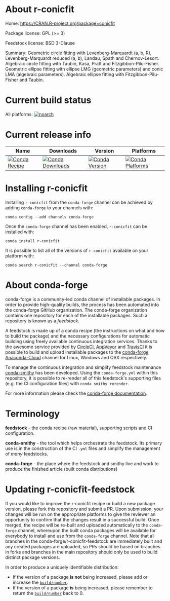 About r-conicfit
================

Home: https://CRAN.R-project.org/package=conicfit

Package license: GPL (>= 3)

Feedstock license: BSD 3-Clause

Summary: Geometric circle fitting with Levenberg-Marquardt (a, b, R), Levenberg-Marquardt reduced (a, b), Landau, Spath and Chernov-Lesort. Algebraic circle fitting with Taubin, Kasa, Pratt and Fitzgibbon-Pilu-Fisher. Geometric ellipse fitting with ellipse LMG (geometric parameters) and conic LMA (algebraic parameters). Algebraic ellipse fitting with Fitzgibbon-Pilu-Fisher and Taubin.



Current build status
====================

All platforms:
[![noarch](https://img.shields.io/circleci/project/github/conda-forge/r-conicfit-feedstock/master.svg?label=noarch)](https://circleci.com/gh/conda-forge/r-conicfit-feedstock)

Current release info
====================

| Name | Downloads | Version | Platforms |
| --- | --- | --- | --- |
| [![Conda Recipe](https://img.shields.io/badge/recipe-r--conicfit-green.svg)](https://anaconda.org/conda-forge/r-conicfit) | [![Conda Downloads](https://img.shields.io/conda/dn/conda-forge/r-conicfit.svg)](https://anaconda.org/conda-forge/r-conicfit) | [![Conda Version](https://img.shields.io/conda/vn/conda-forge/r-conicfit.svg)](https://anaconda.org/conda-forge/r-conicfit) | [![Conda Platforms](https://img.shields.io/conda/pn/conda-forge/r-conicfit.svg)](https://anaconda.org/conda-forge/r-conicfit) |

Installing r-conicfit
=====================

Installing `r-conicfit` from the `conda-forge` channel can be achieved by adding `conda-forge` to your channels with:

```
conda config --add channels conda-forge
```

Once the `conda-forge` channel has been enabled, `r-conicfit` can be installed with:

```
conda install r-conicfit
```

It is possible to list all of the versions of `r-conicfit` available on your platform with:

```
conda search r-conicfit --channel conda-forge
```


About conda-forge
=================

conda-forge is a community-led conda channel of installable packages.
In order to provide high-quality builds, the process has been automated into the
conda-forge GitHub organization. The conda-forge organization contains one repository
for each of the installable packages. Such a repository is known as a *feedstock*.

A feedstock is made up of a conda recipe (the instructions on what and how to build
the package) and the necessary configurations for automatic building using freely
available continuous integration services. Thanks to the awesome service provided by
[CircleCI](https://circleci.com/), [AppVeyor](https://www.appveyor.com/)
and [TravisCI](https://travis-ci.org/) it is possible to build and upload installable
packages to the [conda-forge](https://anaconda.org/conda-forge)
[Anaconda-Cloud](https://anaconda.org/) channel for Linux, Windows and OSX respectively.

To manage the continuous integration and simplify feedstock maintenance
[conda-smithy](https://github.com/conda-forge/conda-smithy) has been developed.
Using the ``conda-forge.yml`` within this repository, it is possible to re-render all of
this feedstock's supporting files (e.g. the CI configuration files) with ``conda smithy rerender``.

For more information please check the [conda-forge documentation](https://conda-forge.org/docs/).

Terminology
===========

**feedstock** - the conda recipe (raw material), supporting scripts and CI configuration.

**conda-smithy** - the tool which helps orchestrate the feedstock.
                   Its primary use is in the construction of the CI ``.yml`` files
                   and simplify the management of *many* feedstocks.

**conda-forge** - the place where the feedstock and smithy live and work to
                  produce the finished article (built conda distributions)


Updating r-conicfit-feedstock
=============================

If you would like to improve the r-conicfit recipe or build a new
package version, please fork this repository and submit a PR. Upon submission,
your changes will be run on the appropriate platforms to give the reviewer an
opportunity to confirm that the changes result in a successful build. Once
merged, the recipe will be re-built and uploaded automatically to the
`conda-forge` channel, whereupon the built conda packages will be available for
everybody to install and use from the `conda-forge` channel.
Note that all branches in the conda-forge/r-conicfit-feedstock are
immediately built and any created packages are uploaded, so PRs should be based
on branches in forks and branches in the main repository should only be used to
build distinct package versions.

In order to produce a uniquely identifiable distribution:
 * If the version of a package **is not** being increased, please add or increase
   the [``build/number``](https://conda.io/docs/user-guide/tasks/build-packages/define-metadata.html#build-number-and-string).
 * If the version of a package **is** being increased, please remember to return
   the [``build/number``](https://conda.io/docs/user-guide/tasks/build-packages/define-metadata.html#build-number-and-string)
   back to 0.
